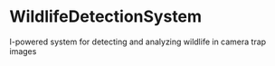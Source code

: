 # WildlifeDetectionSystem
I-powered system for detecting and analyzing wildlife in camera trap images
